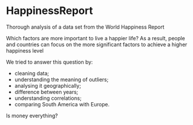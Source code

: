 # HappinessReport
Thorough analysis of a data set from the World Happiness Report

Which factors are more important to live a happier life? As a result, people and countries can focus on the more significant factors to achieve a higher happiness level

We tried to answer this question by:
- cleaning data;
- understanding the meaning of outliers;
- analysing it geographically;
- difference between years;
- understanding correlations;
- comparing South America with Europe.

Is money everything?

